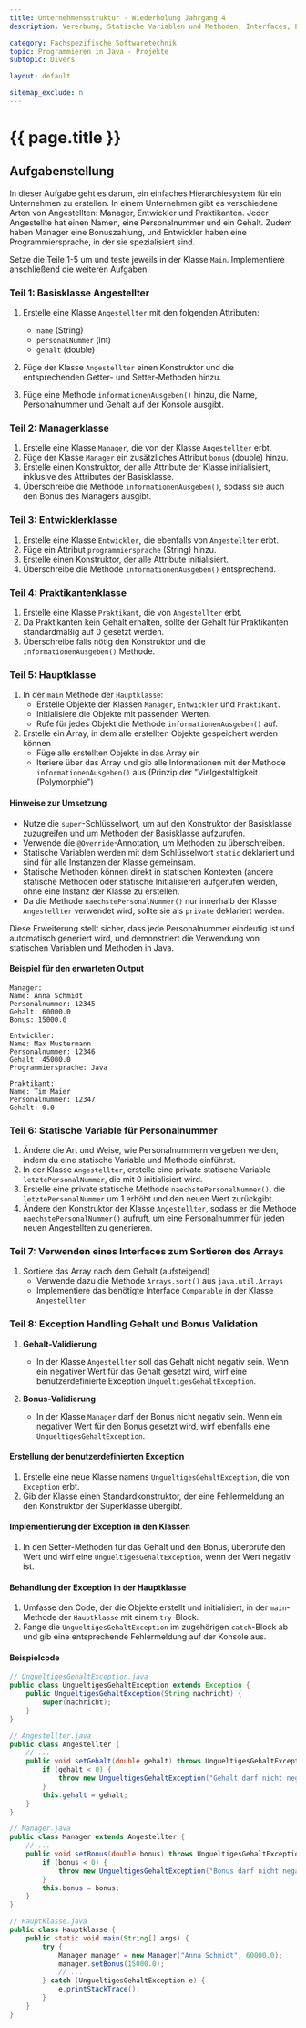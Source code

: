 ```yaml
---
title: Unternehmensstruktur - Wiederholung Jahrgang 4
description: Vererbung, Statische Variablen und Methoden, Interfaces, ExceptionHandling

category: Fachspezifische Softwaretechnik
topic: Programmieren in Java - Projekte
subtopic: Divers

layout: default

sitemap_exclude: n
---
```


# {{ page.title }}


## Aufgabenstellung

In dieser Aufgabe geht es darum, ein einfaches Hierarchiesystem für ein Unternehmen zu erstellen. In einem Unternehmen gibt es verschiedene Arten von Angestellten: Manager, Entwickler und Praktikanten. Jeder Angestellte hat einen Namen, eine Personalnummer und ein Gehalt. Zudem haben Manager eine Bonuszahlung, und Entwickler haben eine Programmiersprache, in der sie spezialisiert sind.

Setze die Teile 1-5 um und teste jeweils in der Klasse `Main`. Implementiere anschließend die weiteren Aufgaben.

### Teil 1: Basisklasse Angestellter

1. Erstelle eine Klasse `Angestellter` mit den folgenden Attributen:
    - `name` (String)
    - `personalNummer` (int)
    - `gehalt` (double)

2. Füge der Klasse `Angestellter` einen Konstruktor und die entsprechenden Getter- und Setter-Methoden hinzu.
3. Füge eine Methode `informationenAusgeben()` hinzu, die Name, Personalnummer und Gehalt auf der Konsole ausgibt.

### Teil 2: Managerklasse

1. Erstelle eine Klasse `Manager`, die von der Klasse `Angestellter` erbt.
2. Füge der Klasse `Manager` ein zusätzliches Attribut `bonus` (double) hinzu.
3. Erstelle einen Konstruktor, der alle Attribute der Klasse initialisiert, inklusive des Attributes der Basisklasse.
4. Überschreibe die Methode `informationenAusgeben()`, sodass sie auch den Bonus des Managers ausgibt.

### Teil 3: Entwicklerklasse

1. Erstelle eine Klasse `Entwickler`, die ebenfalls von `Angestellter` erbt.
2. Füge ein Attribut `programmiersprache` (String) hinzu.
3. Erstelle einen Konstruktor, der alle Attribute initialisiert.
4. Überschreibe die Methode `informationenAusgeben()` entsprechend.

### Teil 4: Praktikantenklasse

1. Erstelle eine Klasse `Praktikant`, die von `Angestellter` erbt.
2. Da Praktikanten kein Gehalt erhalten, sollte der Gehalt für Praktikanten standardmäßig auf 0 gesetzt werden.
3. Überschreibe falls nötig den Konstruktor und die `informationenAusgeben()` Methode.

### Teil 5: Hauptklasse

1. In der `main` Methode der `Hauptklasse`:
    - Erstelle Objekte der Klassen `Manager`, `Entwickler` und `Praktikant`.
    - Initialisiere die Objekte mit passenden Werten.
    - Rufe für jedes Objekt die Methode `informationenAusgeben()` auf.
2. Erstelle ein Array, in dem alle erstellten Objekte gespeichert werden können
    - Füge alle erstellten Objekte in das Array ein
    - Iteriere über das Array und gib alle Informationen mit der Methode `informationenAusgeben()` aus (Prinzip der "Vielgestaltigkeit (Polymorphie")


#### Hinweise zur Umsetzung

- Nutze die `super`-Schlüsselwort, um auf den Konstruktor der Basisklasse zuzugreifen und um Methoden der Basisklasse aufzurufen.
- Verwende die `@Override`-Annotation, um Methoden zu überschreiben.
- Statische Variablen werden mit dem Schlüsselwort `static` deklariert und sind für alle Instanzen der Klasse gemeinsam.
- Statische Methoden können direkt in statischen Kontexten (andere statische Methoden oder statische Initialisierer) aufgerufen werden, ohne eine Instanz der Klasse zu erstellen.
- Da die Methode `naechstePersonalNummer()` nur innerhalb der Klasse `Angestellter` verwendet wird, sollte sie als `private` deklariert werden.

Diese Erweiterung stellt sicher, dass jede Personalnummer eindeutig ist und automatisch generiert wird, und demonstriert die Verwendung von statischen Variablen und Methoden in Java.

#### Beispiel für den erwarteten Output

```
Manager:
Name: Anna Schmidt
Personalnummer: 12345
Gehalt: 60000.0
Bonus: 15000.0

Entwickler:
Name: Max Mustermann
Personalnummer: 12346
Gehalt: 45000.0
Programmiersprache: Java

Praktikant:
Name: Tim Maier
Personalnummer: 12347
Gehalt: 0.0
```

### Teil 6: Statische Variable für Personalnummer

1. Ändere die Art und Weise, wie Personalnummern vergeben werden, indem du eine statische Variable und Methode einführst.
2. In der Klasse `Angestellter`, erstelle eine private statische Variable `letztePersonalNummer`, die mit 0 initialisiert wird.
3. Erstelle eine private statische Methode `naechstePersonalNummer()`, die `letztePersonalNummer` um 1 erhöht und den neuen Wert zurückgibt.
4. Ändere den Konstruktor der Klasse `Angestellter`, sodass er die Methode `naechstePersonalNummer()` aufruft, um eine Personalnummer für jeden neuen Angestellten zu generieren.

### Teil 7: Verwenden eines Interfaces zum Sortieren des Arrays
1. Sortiere das Array nach dem Gehalt (aufsteigend)
   - Verwende dazu die Methode `Arrays.sort()` aus `java.util.Arrays`
   - Implementiere das benötigte Interface `Comparable` in der Klasse `Angestellter`

### Teil 8: Exception Handling Gehalt und Bonus Validation

1. **Gehalt-Validierung**
   - In der Klasse `Angestellter` soll das Gehalt nicht negativ sein. Wenn ein negativer Wert für das Gehalt gesetzt wird, wirf eine benutzerdefinierte Exception `UngueltigesGehaltException`.

2. **Bonus-Validierung**
   - In der Klasse `Manager` darf der Bonus nicht negativ sein. Wenn ein negativer Wert für den Bonus gesetzt wird, wirf ebenfalls eine `UngueltigesGehaltException`.

#### Erstellung der benutzerdefinierten Exception

1. Erstelle eine neue Klasse namens `UngueltigesGehaltException`, die von `Exception` erbt.
2. Gib der Klasse einen Standardkonstruktor, der eine Fehlermeldung an den Konstruktor der Superklasse übergibt.

#### Implementierung der Exception in den Klassen

1. In den Setter-Methoden für das Gehalt und den Bonus, überprüfe den Wert und wirf eine `UngueltigesGehaltException`, wenn der Wert negativ ist.

#### Behandlung der Exception in der Hauptklasse

1. Umfasse den Code, der die Objekte erstellt und initialisiert, in der `main`-Methode der `Hauptklasse` mit einem `try`-Block.
2. Fange die `UngueltigesGehaltException` im zugehörigen `catch`-Block ab und gib eine entsprechende Fehlermeldung auf der Konsole aus.

#### Beispielcode

```java
// UngueltigesGehaltException.java
public class UngueltigesGehaltException extends Exception {
    public UngueltigesGehaltException(String nachricht) {
        super(nachricht);
    }
}

// Angestellter.java
public class Angestellter {
    // ...
    public void setGehalt(double gehalt) throws UngueltigesGehaltException {
        if (gehalt < 0) {
            throw new UngueltigesGehaltException("Gehalt darf nicht negativ sein!");
        }
        this.gehalt = gehalt;
    }
}

// Manager.java
public class Manager extends Angestellter {
    // ...
    public void setBonus(double bonus) throws UngueltigesGehaltException {
        if (bonus < 0) {
            throw new UngueltigesGehaltException("Bonus darf nicht negativ sein!");
        }
        this.bonus = bonus;
    }
}

// Hauptklasse.java
public class Hauptklasse {
    public static void main(String[] args) {
        try {
            Manager manager = new Manager("Anna Schmidt", 60000.0);
            manager.setBonus(15000.0);
            // ...
        } catch (UngueltigesGehaltException e) {
            e.printStackTrace();
        }
    }
}
```


